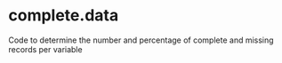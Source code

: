 # complete.data
Code to determine the number and percentage of complete and missing records per variable
